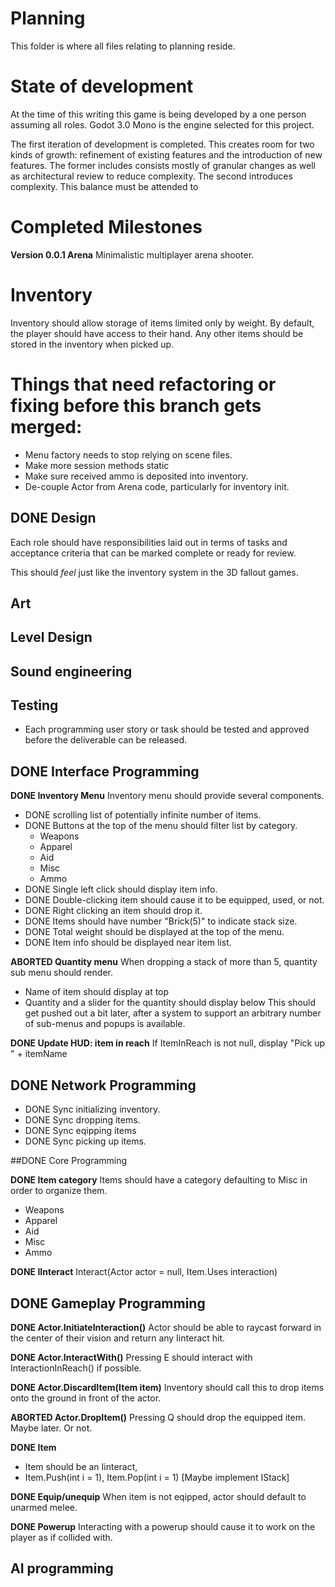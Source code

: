 # Planning

This folder is where all files relating to planning reside.

# State of development

At the time of this writing this game is being developed by a
one person assuming all roles. Godot 3.0 Mono is the engine selected 
for this project.

The first iteration of development is completed. This creates room for
two kinds of growth: refinement of existing features and the introduction
of new features. The former includes consists mostly of granular changes
as well as architectural review to reduce complexity. The second introduces
complexity. This balance must be attended to 


# Completed Milestones

**Version 0.0.1 Arena**
Minimalistic multiplayer arena shooter.

# Inventory
Inventory should allow storage of items limited only by weight.
By default, the player should have access to their hand. Any other items
should be stored in the inventory when picked up.

# Things that need refactoring or fixing before this branch gets merged:
- Menu factory needs to stop relying on scene files.
- Make more session methods static
- Make sure received ammo is deposited into inventory.
- De-couple Actor from Arena code, particularly for inventory init.


## DONE Design
Each role should have responsibilities laid out in terms of tasks and acceptance
criteria that can be marked complete or ready for review.

This should *feel* just like the inventory system in the 3D fallout games.

## Art

## Level Design

## Sound engineering

## Testing
- Each programming user story or task should be tested and approved before
the deliverable can be released.

## DONE Interface Programming

**DONE Inventory Menu**
Inventory menu should provide several components.

- DONE scrolling list of potentially infinite number of items.
- DONE Buttons at the top of the menu should filter list by category.
	- Weapons
	- Apparel
	- Aid
	- Misc
	- Ammo
- DONE Single left click should display item info.
- DONE Double-clicking item should cause it to be equipped, used, or not.
- DONE Right clicking an item should drop it.
- DONE Items should have number "Brick(5)" to indicate stack size.
- DONE Total weight should be displayed at the top of the menu.
- DONE Item info should be displayed near item list.

**ABORTED Quantity menu**
When dropping a stack of more than 5, quantity sub menu should render.

- Name of item should display at top
- Quantity and a slider for the quantity should display below
This should get pushed out a bit later, after a system to support an
arbitrary number of sub-menus and popups is available.

**DONE Update HUD: item in reach**
If ItemInReach is not null, display "Pick up " + itemName

## DONE Network Programming

- DONE Sync initializing inventory.
- DONE Sync dropping items.
- DONE Sync eqipping items
- DONE Sync picking up items.


##DONE Core Programming

**DONE Item category**
Items should have a category defaulting to Misc in order to organize them.
- Weapons
- Apparel
- Aid
- Misc
- Ammo

**DONE IInteract**
Interact(Actor actor = null, Item.Uses interaction)


## DONE Gameplay Programming

**DONE Actor.InitiateInteraction()**
Actor should be able to raycast forward in the center of their vision and return any Iinteract hit. 

**DONE Actor.InteractWith()**
Pressing E should interact with InteractionInReach() if possible.

**DONE Actor.DiscardItem(Item item)**
Inventory should call this to drop items onto the ground in front of the actor.

**ABORTED Actor.DropItem()**
Pressing Q should drop the equipped item.
Maybe later. Or not.

**DONE Item**
- Item should be an Iinteract, 
- Item.Push(int i = 1), Item.Pop(int i = 1) [Maybe implement IStack]

**DONE Equip/unequip**
When item is not eqipped, actor should default to unarmed melee.

**DONE Powerup**
Interacting with a powerup should cause it to work on the player as if collided with.

## AI programming
